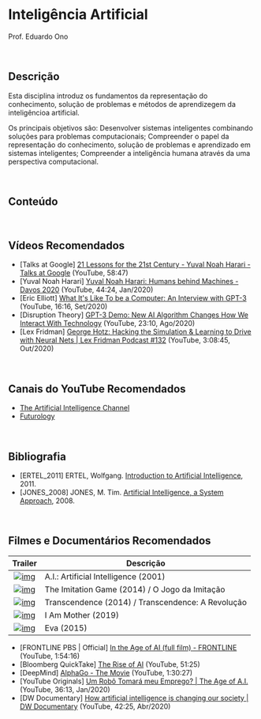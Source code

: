 # Inteligência Artificial

Prof. Eduardo Ono

<br>

## Descrição

Esta disciplina introduz os fundamentos da representação do conhecimento, solução de problemas e
métodos de aprendizegem da inteligêncioa artificial.

Os principais objetivos são: Desenvolver sistemas inteligentes combinando soluções para problemas computacionais; Compreender o papel da representação do conhecimento, solução de problemas e aprendizado em sistemas inteligentes; Compreender a inteligência humana através da uma perspectiva computacional.

<br>

## Conteúdo

<br>

## Vídeos Recomendados

* [Talks at Google] [21 Lessons for the 21st Century - Yuval Noah Harari - Talks at Google](https://www.youtube.com/watch?v=Bw9P_ZXWDJU) (YouTube, 58:47)
* [Yuval Noah Harari] [Yuval Noah Harari: Humans behind Machines - Davos 2020](https://www.youtube.com/watch?v=JHrvlYK45mU) (YouTube, 44:24, Jan/2020)
* [Eric Elliott] [What It's Like To be a Computer: An Interview with GPT-3](https://www.youtube.com/watch?v=PqbB07n_uQ4) (YouTube, 16:16, Set/2020)
* [Disruption Theory] [GPT-3 Demo: New AI Algorithm Changes How We Interact With Technology](https://www.youtube.com/watch?v=8V20HkoiNtc) (YouTube, 23:10, Ago/2020)
* [Lex Fridman] [George Hotz: Hacking the Simulation & Learning to Drive with Neural Nets | Lex Fridman Podcast #132](https://www.youtube.com/watch?v=_L3gNaAVjQ4) (YouTube, 3:08:45, Out/2020)

<br>

## Canais do YouTube Recomendados

* [The Artificial Intelligence Channel](https://www.youtube.com/c/TheArtificialIntelligenceChannel/featured)
* [Futurology](https://www.youtube.com/channel/UCa5uMMs0cVg9opJt_Kw3HLA)

<br>

## Bibliografia

* [ERTEL_2011] ERTEL, Wolfgang. [Introduction to Artificial Intelligence](https://archive.org/details/2011IntroductionToArtificialIntelligence/), 2011.
* [JONES_2008] JONES, M. Tim. [Artificial Intelligence, a System Approach](https://archive.org/details/2008ArtificialIntelligenceASystemsApproachM.TimJones/), 2008.

<br>

## Filmes e Documentários Recomendados

Trailer | Descrição |
| :-: | --- |
[![img](https://img.youtube.com/vi/pm7qlQ2E0iE/default.jpg)](https://www.youtube.com/watch?v=pm7qlQ2E0iE) | A.I.: Artificial Intelligence (2001)
[![img](https://img.youtube.com/vi/nuPZUUED5uk/default.jpg)](https://youtu.be/nuPZUUED5uk) | The Imitation Game (2014) / O Jogo da Imitação
[![img](https://img.youtube.com/vi/280qnrHpuc8/default.jpg)](https://youtu.be/280qnrHpuc8) | Transcendence (2014) / Transcendence: A Revolução
[![img](https://img.youtube.com/vi/mRfXV87B9WY/default.jpg)](https://www.youtube.com/watch?v=mRfXV87B9WY) | I Am Mother (2019)
[![img](https://img.youtube.com/vi/GaBX2sY6V2E/default.jpg)](https://youtu.be/GaBX2sY6V2E) | Eva (2015)

* [FRONTLINE PBS | Official] [In the Age of AI (full film) - FRONTLINE](https://www.youtube.com/watch?v=5dZ_lvDgevk) (YouTube, 1:54:16)
* [Bloomberg QuickTake] [The Rise of AI](https://www.youtube.com/watch?v=Dk7h22mRYHQ) (YouTube, 51:25)
* [DeepMind] [AlphaGo - The Movie](https://www.youtube.com/watch?v=WXuK6gekU1Y) (YouTube, 1:30:27)
* [YouTube Originals] [Um Robô Tomará meu Emprego? | The Age of A.I.](https://www.youtube.com/watch?v=f2aocKWrPG8) (YouTube, 36:13, Jan/2020)
* [DW Documentary] [How artificial intelligence is changing our society | DW Documentary](https://www.youtube.com/watch?v=-ePZ7OdY-Dw) (YouTube, 42:25, Abr/2020)

<br>
